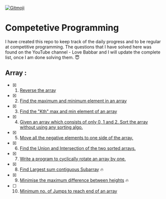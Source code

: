 <a href="https://gitmoji.dev">
  <img src="https://img.shields.io/badge/gitmoji-%20😜%20😍-FFDD67.svg?style=flat-square" alt="Gitmoji">
</a>

# Competetive Programming
I have created this repo to keep track of the daily progress and to be regular at competitive programming.
The questions that I have solved here was found on the YouTube channel - Love Babbar and I will update the complete list, once I am done solving them. :innocent:

## Array :

- [X] 1. [Reverse the array](https://www.geeksforgeeks.org/write-a-program-to-reverse-an-array-or-string/)
- [X] 2. [Find the maximum and minimum element in an array](https://www.geeksforgeeks.org/maximum-and-minimum-in-an-array/)
- [X] 3. [Find the "Kth" max and min element of an array](https://practice.geeksforgeeks.org/problems/kth-smallest-element/0)
- [X] 4. [Given an array which consists of only 0, 1 and 2. Sort the array without using any sorting algo.](https://practice.geeksforgeeks.org/problems/sort-an-array-of-0s-1s-and-2s4231/1)
- [X] 5. [Move all the negative elements to one side of the array.](https://www.geeksforgeeks.org/move-negative-numbers-beginning-positive-end-constant-extra-space/)
- [X] 6. [Find the Union and Intersection of the two sorted arrays.](https://practice.geeksforgeeks.org/problems/union-of-two-arrays/0)
- [X] 7. [Write a program to cyclically rotate an array by one.](https://practice.geeksforgeeks.org/problems/cyclically-rotate-an-array-by-one/0)
- [X] 8. [Find Largest sum contiguous Subarray](https://practice.geeksforgeeks.org/problems/kadanes-algorithm/0) :fire:
- [X] 9. [Minimise the maximum difference between heights](https://practice.geeksforgeeks.org/problems/minimize-the-heights3351/1) :fire:
- [ ] 10. [Minimum no. of Jumps to reach end of an array](https://practice.geeksforgeeks.org/problems/minimum-number-of-jumps/0)
